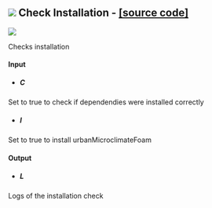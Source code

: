 ## ![](https://github.com/Eddy3D-Dev/Eddy3D/tree/dev/Documentation/Images/Icons/Check_Installation.png) Check Installation - [[source code]](https://github.com/Eddy3D-Dev/Eddy3D/tree/dev/Check%20Installation.cs)

![](https://github.com/Eddy3D-Dev/Eddy3D/tree/dev/Documentation/Images/Components/Check_Installation.png)

Checks installation

#### Input
* ##### C 
Set to true to check if dependendies were installed correctly
* ##### I 
Set to true to install urbanMicroclimateFoam

#### Output
* ##### L
Logs of the installation check